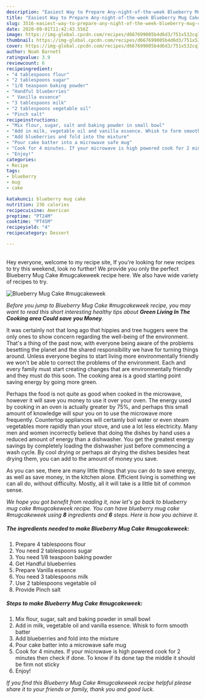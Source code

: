 ```yaml
---
description: "Easiest Way to Prepare Any-night-of-the-week Blueberry Mug Cake #mugcakeweek"
title: "Easiest Way to Prepare Any-night-of-the-week Blueberry Mug Cake #mugcakeweek"
slug: 3516-easiest-way-to-prepare-any-night-of-the-week-blueberry-mug-cake-mugcakeweek
date: 2020-09-01T11:42:43.556Z
image: https://img-global.cpcdn.com/recipes/d667699005b4d6d3/751x532cq70/blueberry-mug-cake-mugcakeweek-recipe-main-photo.jpg
thumbnail: https://img-global.cpcdn.com/recipes/d667699005b4d6d3/751x532cq70/blueberry-mug-cake-mugcakeweek-recipe-main-photo.jpg
cover: https://img-global.cpcdn.com/recipes/d667699005b4d6d3/751x532cq70/blueberry-mug-cake-mugcakeweek-recipe-main-photo.jpg
author: Noah Barnett
ratingvalue: 3.9
reviewcount: 6
recipeingredient:
- "4 tablespoons flour"
- "2 tablespoons sugar"
- "1/8 teaspoon baking powder"
- "Handful blueberries"
- " Vanilla essence"
- "3 tablespoons milk"
- "2 tablespoons vegetable oil"
- "Pinch salt"
recipeinstructions:
- "Mix flour, sugar, salt and baking powder in small bowl"
- "Add in milk, vegetable oil and vanilla essence. Whisk to form smooth batter"
- "Add blueberries and fold into the mixture"
- "Pour cake batter into a microwave safe mug"
- "Cook for 4 minutes. If your microwave is high powered cook for 2 minutes then check if done. To know if its done tap the middle it should be firm not sticky"
- "Enjoy!"
categories:
- Recipe
tags:
- blueberry
- mug
- cake

katakunci: blueberry mug cake 
nutrition: 236 calories
recipecuisine: American
preptime: "PT24M"
cooktime: "PT45M"
recipeyield: "4"
recipecategory: Dessert

---
```

<br>
Hey everyone, welcome to my recipe site, If you're looking for new recipes to try this weekend, look no further! We provide you only the perfect Blueberry Mug Cake #mugcakeweek recipe here. We also have wide variety of recipes to try.
<br>


![Blueberry Mug Cake #mugcakeweek](https://img-global.cpcdn.com/recipes/d667699005b4d6d3/751x532cq70/blueberry-mug-cake-mugcakeweek-recipe-main-photo.jpg)

<i>Before you jump to Blueberry Mug Cake #mugcakeweek recipe, you may want to read this short interesting healthy tips about 
<strong>Green Living In The Cooking area Could save you Money</strong>.</i>
</br>

It was certainly not that long ago that hippies and tree huggers were the only ones to show concern regarding the well-being of the environment. That's a thing of the past now, with everyone being aware of the problems besetting the planet and the shared responsibility we have for turning things around. Unless everyone begins to start living more environmentally friendly we won't be able to correct the problems of the environment. Each and every family must start creating changes that are environmentally friendly and they must do this soon. The cooking area is a good starting point saving energy by going more green.

Perhaps the food is not quite as good when cooked in the microwave, however it will save you money to use it over your oven. The energy used by cooking in an oven is actually greater by 75%, and perhaps this small amount of knowledge will spur you on to use the microwave more frequently. Countertop appliances will certainly boil water or even steam vegetables more rapidly than your stove, and use a lot less electricity. Many men and women incorrectly believe that doing the dishes by hand uses a reduced amount of energy than a dishwasher. You get the greatest energy savings by completely loading the dishwasher just before commencing a wash cycle. By cool drying or perhaps air drying the dishes besides heat drying them, you can add to the amount of money you save.

As you can see, there are many little things that you can do to save energy, as well as save money, in the kitchen alone. Efficient living is something we can all do, without difficulty. Mostly, all it will take is a little bit of common sense.


<i>We hope you got benefit from reading it, now let's go back to blueberry mug cake #mugcakeweek recipe. You can have blueberry mug cake #mugcakeweek using <strong>8</strong> ingredients and <strong>6</strong> steps. Here is how you achieve it.
</i>

##### The ingredients needed to make Blueberry Mug Cake #mugcakeweek:

1. Prepare 4 tablespoons flour
1. You need 2 tablespoons sugar
1. You need 1/8 teaspoon baking powder
1. Get Handful blueberries
1. Prepare  Vanilla essence
1. You need 3 tablespoons milk
1. Use 2 tablespoons vegetable oil
1. Provide Pinch salt


##### Steps to make Blueberry Mug Cake #mugcakeweek:

1. Mix flour, sugar, salt and baking powder in small bowl
1. Add in milk, vegetable oil and vanilla essence. Whisk to form smooth batter
1. Add blueberries and fold into the mixture
1. Pour cake batter into a microwave safe mug
1. Cook for 4 minutes. If your microwave is high powered cook for 2 minutes then check if done. To know if its done tap the middle it should be firm not sticky
1. Enjoy!


<i>If you find this Blueberry Mug Cake #mugcakeweek recipe helpful please share it to your friends or family, thank you and good luck.</i>
